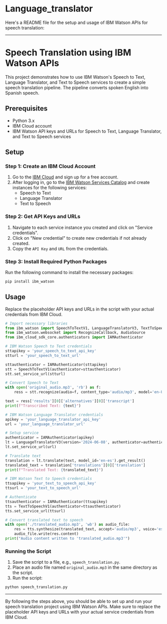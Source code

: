 # Language_translator
Here's a README file for the setup and usage of IBM Watson APIs for speech translation:

---

# Speech Translation using IBM Watson APIs

This project demonstrates how to use IBM Watson's Speech to Text, Language Translator, and Text to Speech services to create a simple speech translation pipeline. The pipeline converts spoken English into Spanish speech.

## Prerequisites

- Python 3.x
- IBM Cloud account
- IBM Watson API keys and URLs for Speech to Text, Language Translator, and Text to Speech services

## Setup

### Step 1: Create an IBM Cloud Account

1. Go to the [IBM Cloud](https://cloud.ibm.com/registration) and sign up for a free account.
2. After logging in, go to the [IBM Watson Services Catalog](https://cloud.ibm.com/catalog) and create instances for the following services:
   - Speech to Text
   - Language Translator
   - Text to Speech

### Step 2: Get API Keys and URLs

1. Navigate to each service instance you created and click on "Service credentials".
2. Click on "New credential" to create new credentials if not already created.
3. Copy the `API Key` and `URL` from the credentials.

### Step 3: Install Required Python Packages

Run the following command to install the necessary packages:
```bash
pip install ibm_watson
```

## Usage

Replace the placeholder API keys and URLs in the script with your actual credentials from IBM Cloud.

```python
# Import necessary libraries
from ibm_watson import SpeechToTextV1, LanguageTranslatorV3, TextToSpeechV1
from ibm_watson.websocket import RecognizeCallback, AudioSource
from ibm_cloud_sdk_core.authenticators import IAMAuthenticator

# IBM Watson Speech to Text credentials
sttapikey = 'your_speech_to_text_api_key'
stturl = 'your_speech_to_text_url'

sttauthenticator = IAMAuthenticator(sttapikey)
stt = SpeechToTextV1(authenticator=sttauthenticator)
stt.set_service_url(stturl)

# Convert Speech to Text
with open('original_audio.mp3', 'rb') as f:
    ress = stt.recognize(audio=f, content_type='audio/mp3', model='en-US_BroadbandModel').get_result()

text = ress['results'][0]['alternatives'][0]['transcript']
print(f"Transcribed Text: {text}")

# IBM Watson Language Translator credentials
apikey = 'your_language_translator_api_key'
url = 'your_language_translator_url'

# Setup service
authenticator = IAMAuthenticator(apikey)
lt = LanguageTranslatorV3(version='2024-06-08', authenticator=authenticator)
lt.set_service_url(url)

# Translate text
translation = lt.translate(text, model_id='en-es').get_result()
translated_text = translation['translations'][0]['translation']
print(f"Translated Text: {translated_text}")

# IBM Watson Text to Speech credentials
ttsapikey = 'your_text_to_speech_api_key'
ttsurl = 'your_text_to_speech_url'

# Authenticate
ttsauthenticator = IAMAuthenticator(ttsapikey)
tts = TextToSpeechV1(authenticator=ttsauthenticator)
tts.set_service_url(ttsurl)

# Convert translated text to speech
with open('./translated_audio.mp3', 'wb') as audio_file:
    res = tts.synthesize(translated_text, accept='audio/mp3', voice='es-LA_DanielaExpressive').get_result()
    audio_file.write(res.content)
print("Audio content written to 'translated_audio.mp3'")
```

### Running the Script

1. Save the script to a file, e.g., `speech_translation.py`.
2. Place an audio file named `original_audio.mp3` in the same directory as the script.
3. Run the script:
```bash
python speech_translation.py
```

---

By following the steps above, you should be able to set up and run your speech translation project using IBM Watson APIs. Make sure to replace the placeholder API keys and URLs with your actual service credentials from IBM Cloud.

